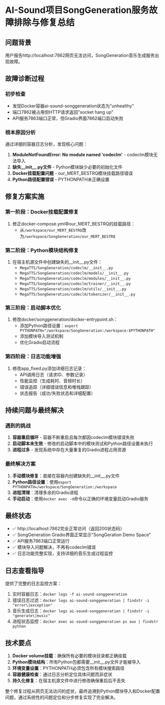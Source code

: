 # AI-Sound项目SongGeneration服务故障排除与修复总结

## 问题背景
用户报告http://localhost:7862网页无法访问，SongGeneration音乐生成服务出现故障。

## 故障诊断过程

### 初步检查
- 发现Docker容器ai-sound-songgeneration状态为"unhealthy"
- 端口7862被占用但HTTP请求返回"socket hang up"
- API服务7863端口正常，但Gradio界面7862端口启动失败

### 根本原因分析
通过详细的容器日志分析，发现核心问题：
1. **ModuleNotFoundError: No module named 'codeclm'** - codeclm模块无法导入
2. **缺失__init__.py文件** - Python模块缺少必要的初始化文件
3. **Docker挂载配置问题** - our_MERT_BESTRQ模块挂载路径错误
4. **Python路径配置错误** - PYTHONPATH未正确设置

## 修复方案实施

### 第一阶段：Docker挂载配置修复
1. 修正docker-compose.yml中our_MERT_BESTRQ的挂载路径：
   - 从`/workspace/our_MERT_BESTRQ`改为`/workspace/SongGeneration/our_MERT_BESTRQ`

### 第二阶段：Python模块结构修复
1. 在宿主机源文件中创建缺失的__init__.py文件：
   - `MegaTTS/SongGeneration/codeclm/__init__.py`
   - `MegaTTS/SongGeneration/codeclm/models/__init__.py`
   - `MegaTTS/SongGeneration/codeclm/modules/__init__.py`
   - `MegaTTS/SongGeneration/codeclm/trainer/__init__.py`
   - `MegaTTS/SongGeneration/codeclm/utils/__init__.py`
   - `MegaTTS/SongGeneration/codeclm/tokenizer/__init__.py`

### 第三阶段：启动脚本优化
1. 修改docker/songgeneration/docker-entrypoint.sh：
   - 添加Python路径设置：`export PYTHONPATH="/workspace/SongGeneration:/workspace:$PYTHONPATH"`
   - 添加模块导入测试机制
   - 优化Gradio启动流程

### 第四阶段：日志功能增强
1. 修改app_fixed.py添加详细日志记录：
   - API调用日志（请求ID、参数记录）
   - 性能监控（生成耗时、音频时长）
   - 错误追踪（详细错误信息和堆栈跟踪）
   - 状态报告（成功/失败状态和详细配置）

## 持续问题与最终解决
### 遇到的挑战
1. **容器重启循环** - 容器不断重启且每次都因codeclm模块错误失败
2. **启动脚本未生效** - 修改的启动脚本中的模块测试和Python路径设置未执行
3. **进程过多** - 发现系统中存在大量重复的Gradio进程占用资源

### 最终解决方案
1. **手动模块修复**：直接在容器内创建缺失的__init__.py文件
2. **Python路径设置**：使用`export PYTHONPATH=/workspace/SongGeneration:/workspace`
3. **进程清理**：清理多余的Gradio进程
4. **手动启动**：使用`docker exec -d`命令以正确的环境变量启动Gradio服务

## 最终状态
- ✅ http://localhost:7862完全正常访问（返回200状态码）
- ✅ SongGeneration Gradio界面正常显示"SongGeration Demo Space"
- ✅ API服务7863端口正常运行
- ✅ 模块导入问题解决，不再有codeclm错误
- ✅ 日志功能完整实现，支持详细的音乐生成过程监控

## 日志查看指导
提供了完整的日志监控方案：
1. 实时容器日志：`docker logs -f ai-sound-songgeneration`
2. 错误日志过滤：`docker logs ai-sound-songgeneration | findstr -i "error\|exception"`
3. 音乐生成日志：`docker logs ai-sound-songgeneration | findstr -i "generate\|music"`
4. 进程状态监控：`docker exec ai-sound-songgeneration ps aux | findstr python`

## 技术要点
1. **Docker volume挂载**：确保所有必要的模块目录都正确挂载
2. **Python模块结构**：所有Python包都需要__init__.py文件才能被导入
3. **环境变量设置**：PYTHONPATH必须包含所有模块搜索路径
4. **容器健康检查**：通过日志分析定位具体问题而非症状
5. **持久化修复**：在宿主机源文件中进行修改确保重启后不丢失

整个修复过程从网页无法访问的症状，最终追溯到Python模块导入和Docker配置问题，通过系统性的问题定位和分步修复实现了完全解决。 